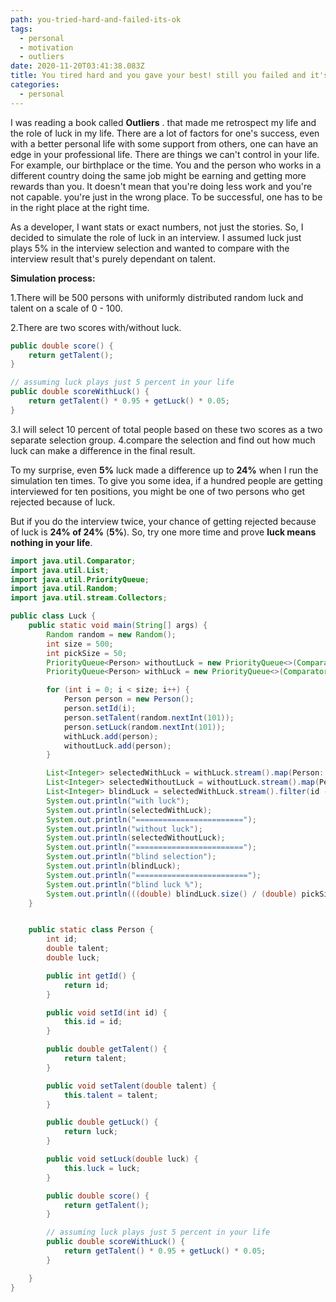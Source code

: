 ```yaml
---
path: you-tried-hard-and-failed-its-ok
tags:
  - personal
  - motivation
  - outliers
date: 2020-11-20T03:41:38.083Z
title: You tired hard and you gave your best! still you failed and it's ok!
categories:
  - personal
---
```

I was reading a book called **Outliers** . that made me retrospect my life and the role of luck in my life. There are a lot of factors for one's success, even with a better personal life with some support from others, one can have an edge in your professional life. There are things we can't control in your life. For example, our birthplace or the time. You and the person who works in a different country doing the same job might be earning and getting more rewards than you. It doesn't mean that you're doing less work and you're not capable. you're just in the wrong place. To be successful, one has to be in the right place at the right time. 

As a developer, I want stats or exact numbers, not just the stories. So, I decided to simulate the role of luck in an interview. I assumed luck just plays 5% in the interview selection and wanted to compare with the interview result that's purely dependant on talent.

**Simulation process:**

1.There will be 500 persons with uniformly distributed random luck and talent on a scale of 0 - 100.

2.There are two scores with/without luck. 

```java
public double score() {
    return getTalent();
}

// assuming luck plays just 5 percent in your life
public double scoreWithLuck() {
    return getTalent() * 0.95 + getLuck() * 0.05;
}
```

3.I will select 10 percent of total people based on these two scores as a two separate selection group.
4.compare the selection and find out how much luck can make a difference in the final result.

To my surprise, even **5%** luck made a difference up to **24%** when I run the simulation ten times. To give you some idea, if a hundred people are getting interviewed for ten positions, you might be one of two persons who get rejected because of luck.

But if you do the interview twice, your chance of getting rejected because of luck is **24% of 24%** (**5%**). So, try one more time and prove **luck means nothing in your life**.


```java
import java.util.Comparator;
import java.util.List;
import java.util.PriorityQueue;
import java.util.Random;
import java.util.stream.Collectors;

public class Luck {
    public static void main(String[] args) {
        Random random = new Random();
        int size = 500;
        int pickSize = 50;
        PriorityQueue<Person> withoutLuck = new PriorityQueue<>(Comparator.comparingDouble(Person::score).reversed());
        PriorityQueue<Person> withLuck = new PriorityQueue<>(Comparator.comparingDouble(Person::scoreWithLuck).reversed());

        for (int i = 0; i < size; i++) {
            Person person = new Person();
            person.setId(i);
            person.setTalent(random.nextInt(101));
            person.setLuck(random.nextInt(101));
            withLuck.add(person);
            withoutLuck.add(person);
        }

        List<Integer> selectedWithLuck = withLuck.stream().map(Person::getId).limit(pickSize).collect(Collectors.toList());
        List<Integer> selectedWithoutLuck = withoutLuck.stream().map(Person::getId).limit(pickSize).collect(Collectors.toList());
        List<Integer> blindLuck = selectedWithLuck.stream().filter(id -> !selectedWithoutLuck.contains(id)).collect(Collectors.toList());
        System.out.println("with luck");
        System.out.println(selectedWithLuck);
        System.out.println("========================");
        System.out.println("without luck");
        System.out.println(selectedWithoutLuck);
        System.out.println("========================");
        System.out.println("blind selection");
        System.out.println(blindLuck);
        System.out.println("=========================");
        System.out.println("blind luck %");
        System.out.println(((double) blindLuck.size() / (double) pickSize) * 100);
    }


    public static class Person {
        int id;
        double talent;
        double luck;

        public int getId() {
            return id;
        }

        public void setId(int id) {
            this.id = id;
        }

        public double getTalent() {
            return talent;
        }

        public void setTalent(double talent) {
            this.talent = talent;
        }

        public double getLuck() {
            return luck;
        }

        public void setLuck(double luck) {
            this.luck = luck;
        }

        public double score() {
            return getTalent();
        }

        // assuming luck plays just 5 percent in your life
        public double scoreWithLuck() {
            return getTalent() * 0.95 + getLuck() * 0.05;
        }

    }
}
```